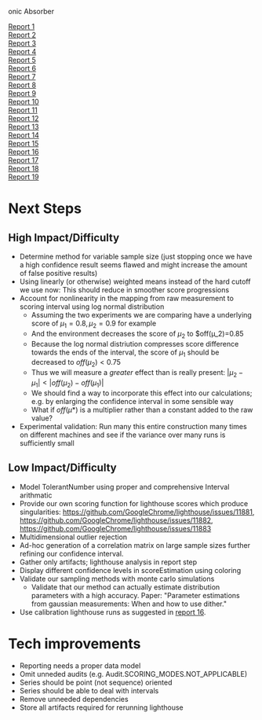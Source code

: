 onic Absorber

[Report 1](./report_2020-10-26T23-09-31.731Z/)  
[Report 2](./report_2020-11-02T20-21-41.718Z/)  
[Report 3](./report_2020-11-02T22-26-11.212Z/)  
[Report 4](./report_00004_2020-11-02T20-21-41.718Z/)  
[Report 5](./report_00005_2020-11-02T22-26-11.212Z/)  
[Report 6](./report_00006_2020-11-02T20-21-41.718Z/)  
[Report 7](./report_00007_2020-12-11T15:55:29.892Z/)  
[Report 8](./report_00008_2021-01-22T20:58:29.167Z)  
[Report 9](./report_00009_2021-02-08T22-37-41.559Z)  
[Report 10](./report_00010_2021-02-09T10:42:16.031Z)  
[Report 11](./report_00011_2021-02-09T10:53:21.242Z)  
[Report 12](./report_00012_2021-02-09T11:01:39.952Z)  
[Report 13](./report_00013_2021-02-09T12-04-24.940Z)  
[Report 14](./report_00014_2021-02-09T15:56:05.503Z)  
[Report 15](./report_00015_2021-02-09T16-11-33.973Z)  
[Report 16](./report_00016_2021-02-10T13-31-48.338Z)  
[Report 17](./report_00017_2021-02-10T15-08-03.406Z)  
[Report 18](./report_00018_2021-02-10T15-25-16.877Z)  
[Report 19](./report_00019_2021-02-10T18-14-37.922Z)  

# Next Steps

## High Impact/Difficulty

* Determine method for variable sample size (just stopping once we have a
  high confidence result seems flawed and might increase the amount of false positive results)
* Using linearly (or otherwise) weighted means instead of the hard cutoff we use now: This should reduce in smoother score progressions
* Account for nonlinearity in the mapping from raw measurement to scoring interval using log normal distribution
  - Assuming the two experiments we are comparing have a underlying score of $µ_1=0.8, µ_2=0.9$ for example
  - And the environment decreases the score of $µ_2$ to $off(µ_2)=0.85
  - Because the log normal distriution compresses score difference towards the ends of the interval, 
    the score of $µ_1$ should be decreased to $off(µ_2)<0.75$
  - Thus we will measure a *greater* effect than is really present: $|µ_2-µ_1| < |off(µ_2)-off(µ_1)|$
  - We should find a way to incorporate this effect into our calculations; e.g. by enlarging the confidence interval in some sensible way
  - What if $off(µ*)$ is a multiplier rather than a constant added to the raw value?
* Experimental validation: Run many this entire construction many times on different machines and see if the variance over many runs is sufficiently small

## Low Impact/Difficulty

* Model TolerantNumber using proper and comprehensive Interval arithmatic
* Provide our own scoring function for lighthouse scores which produce singularities: https://github.com/GoogleChrome/lighthouse/issues/11881, https://github.com/GoogleChrome/lighthouse/issues/11882, https://github.com/GoogleChrome/lighthouse/issues/11883
* Multidimensional outlier rejection
* Ad-hoc generation of a correlation matrix on large sample sizes further refining our confidence interval.
* Gather only artifacts; lighthouse analysis in report step
* Display different confidence levels in scoreEstimation using coloring
* Validate our sampling methods with monte carlo simulations
  - Validate that our method can actually estimate distribution parameters with a high accuracy. Paper: "Parameter estimations from gaussian measurements: When and how to use dither."
* Use calibration lighthouse runs as suggested in [report 16](./report_00016_2021-02-10T13-31-48.338Z).

# Tech improvements

* Reporting needs a proper data model
* Omit unneded audits (e.g. Audit.SCORING_MODES.NOT_APPLICABLE)
* Series should be point (not sequence) oriented
* Series should be able to deal with intervals
* Remove unneeded dependencies
* Store all artifacts required for rerunning lighthouse
